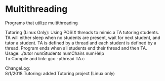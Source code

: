 # Multithreading
Programs that utilize multithreading  

Tutoring (Linux Only): Using POSIX threads to mimic a TA tutoring students. TA will either sleep when no students are present, wait for next student, and tutor a student. TA is defined by a thread and each student is defined by a thread. Program ends when all students end their thread and then TA. <br />
Usage: ./tutor numStudents numChairs numHelp <br />
To Compile and link: gcc -pthread TA.c <br />

ChangeLog: <br />
8/1/2018 Tutoring: added Tutoring project (Linux only) <br />
